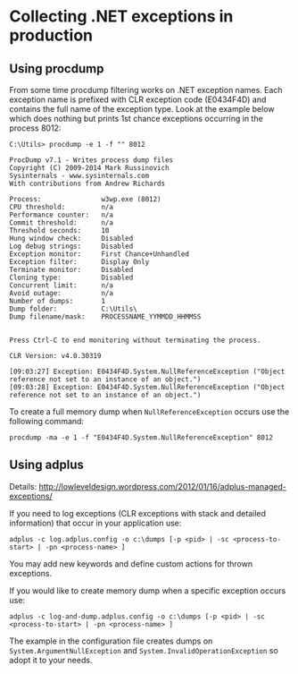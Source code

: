 
Collecting .NET exceptions in production
========================================

Using procdump
--------------

From some time procdump filtering works on .NET exception names. Each exception name is prefixed with CLR exception code (E0434F4D) and contains the full name of the exception type. Look at the example below which does nothing but prints 1st chance exceptions occurring in the process 8012:

    C:\Utils> procdump -e 1 -f "" 8012

    ProcDump v7.1 - Writes process dump files
    Copyright (C) 2009-2014 Mark Russinovich
    Sysinternals - www.sysinternals.com
    With contributions from Andrew Richards

    Process:               w3wp.exe (8012)
    CPU threshold:         n/a
    Performance counter:   n/a
    Commit threshold:      n/a
    Threshold seconds:     10
    Hung window check:     Disabled
    Log debug strings:     Disabled
    Exception monitor:     First Chance+Unhandled
    Exception filter:      Display Only
    Terminate monitor:     Disabled
    Cloning type:          Disabled
    Concurrent limit:      n/a
    Avoid outage:          n/a
    Number of dumps:       1
    Dump folder:           C:\Utils\
    Dump filename/mask:    PROCESSNAME_YYMMDD_HHMMSS


    Press Ctrl-C to end monitoring without terminating the process.

    CLR Version: v4.0.30319

    [09:03:27] Exception: E0434F4D.System.NullReferenceException ("Object reference not set to an instance of an object.")
    [09:03:28] Exception: E0434F4D.System.NullReferenceException ("Object reference not set to an instance of an object.")

To create a full memory dump when `NullReferenceException` occurs use the following command:

```
procdump -ma -e 1 -f "E0434F4D.System.NullReferenceException" 8012
```

Using adplus
------------

Details: <http://lowleveldesign.wordpress.com/2012/01/16/adplus-managed-exceptions/>

If you need to log exceptions (CLR exceptions with stack and detailed information) that occur in your application use:

    adplus -c log.adplus.config -o c:\dumps [-p <pid> | -sc <process-to-start> | -pn <process-name> ]

You may add new keywords and define custom actions for thrown exceptions.

If you would like to create memory dump when a specific exception occurs use:

    adplus -c log-and-dump.adplus.config -o c:\dumps [-p <pid> | -sc <process-to-start> | -pn <process-name> ]

The example in the configuration file creates dumps on `System.ArgumentNullException` and `System.InvalidOperationException` so adopt it to your needs.
